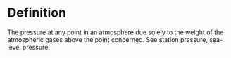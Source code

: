 # Definition

The pressure at any point in an atmosphere due solely to the weight of
the atmospheric gases above the point concerned. See station pressure,
sea-level pressure.

